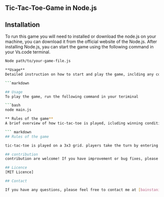## Tic-Tac-Toe-Game in Node.js

## Installation
To run this game you will need to installed or download the node.js on your machine, you can download it from the official website of the Node.js.
After installing Node.js, yau can start the game using the following command in your Vs.code terminal.

```bash
Node path/to/your-game-file.js

**Usage**
Detailed instruction on how to start and play the game, inclding any commands the users needs to know.

```markdown

## Usage
To play the game, run the following command in your teriminal

```bash
node main.js 

** Rules of the game**
A brief overview of how tic-tac-toe is played, icluding winning condition.

``` markdown
## Rules of the game

tic-tac-toe is played on a 3x3 grid. players take the turn by entering a row and column number. the player three of their marks in a vertical, horizontal, diagonal row wins the game .

## contribution
contribution are welcome! If you have improvement or bug fixes, please open an issue or pull request.

## Licence
[MIT Licence]

## Contact

If you have any questions, please feel free to contact me at [bainstanish@gmail.com]


